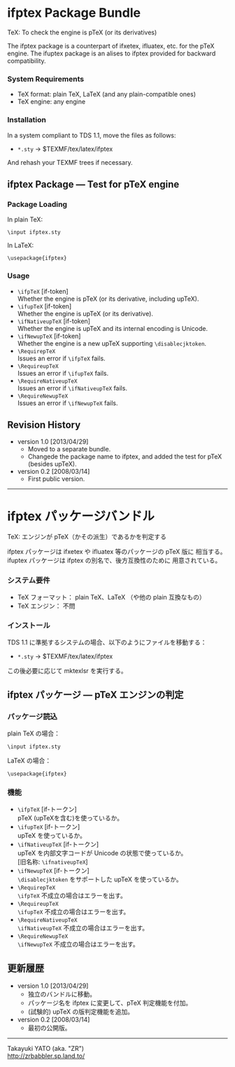 ifptex Package Bundle
=====================

TeX: To check the engine is pTeX (or its derivatives)

The ifptex package is a counterpart of ifxetex, ifluatex, etc. for
the pTeX engine. The ifuptex package is an alises to ifptex provided
for backward compatibility.

### System Requirements

  - TeX format: plain TeX, LaTeX (and any plain-compatible ones)
  - TeX engine: any engine

### Installation

In a system compliant to TDS 1.1, move the files as follows:

  - `*.sty` → $TEXMF/tex/latex/ifptex

And rehash your TEXMF trees if necessary.

ifptex Package ― Test for pTeX engine
--------------------------------------

### Package Loading

In plain TeX:

    \input ifptex.sty

In LaTeX:

    \usepackage{ifptex}

### Usage

  * `\ifpTeX`  [if-token]  
    Whether the engine is pTeX (or its derivative, including upTeX).
  * `\ifupTeX` [if-token]  
    Whether the engine is upTeX (or its derivative).
  * `\ifNativeupTeX` [if-token]  
    Whether the engine is upTeX and its internal encoding is Unicode.
  * `\ifNewupTeX` [if-token]  
    Whether the engine is a new upTeX supporting `\disablecjktoken`.
  * `\RequirepTeX`  
    Issues an error if `\ifpTeX` fails.
  * `\RequireupTeX`  
    Issues an error if `\ifupTeX` fails.
  * `\RequireNativeupTeX`  
    Issues an error if `\ifNativeupTeX` fails.
  * `\RequireNewupTeX`  
    Issues an error if `\ifNewupTeX` fails.

Revision History
----------------

  * version 1.0  [2013/04/29]
      - Moved to a separate bundle.
      - Changede the package name to ifptex, and added the test
        for pTeX (besides upTeX).
  * version 0.2  [2008/03/14]
      - First public version.

----------------------------------------

ifptex パッケージバンドル
=========================

TeX: エンジンが pTeX（かその派生）であるかを判定する

ifptex パッケージは ifxetex や ifluatex 等のパッケージの pTeX 版に
相当する。ifuptex パッケージは ifptex の別名で、後方互換性のために
用意されている。

### システム要件

  - TeX フォーマット： plain TeX、LaTeX （や他の plain 互換なもの）
  - TeX エンジン： 不問

### インストール

TDS 1.1 に準拠するシステムの場合、以下のようにファイルを移動する：

  - `*.sty` → $TEXMF/tex/latex/ifptex

この後必要に応じて mktexlsr を実行する。

ifptex パッケージ ― pTeX エンジンの判定
----------------------------------------

### パッケージ読込

plain TeX の場合：

    \input ifptex.sty

LaTeX の場合：

    \usepackage{ifptex}

### 機能

  * `\ifpTeX`  [if-トークン]  
    pTeX (upTeXを含む)を使っているか。
  * `\ifupTeX` [if-トークン]  
    upTeX を使っているか。
  * `\ifNativeupTeX` [if-トークン]  
    upTeX を内部文字コードが Unicode の状態で使っているか。  
    [旧名称: `\ifnativeupTeX`]
  * `\ifNewupTeX` [if-トークン]  
    `\disablecjktoken` をサポートした upTeX を使っているか。
  * `\RequirepTeX`  
    `\ifpTeX` 不成立の場合はエラーを出す。
  * `\RequireupTeX`  
    `\ifupTeX` 不成立の場合はエラーを出す。
  * `\RequireNativeupTeX`  
    `\ifNativeupTeX` 不成立の場合はエラーを出す。
  * `\RequireNewupTeX`  
    `\ifNewupTeX` 不成立の場合はエラーを出す。

更新履歴
--------

  * version 1.0  [2013/04/29]
      - 独立のバンドルに移動。
      - パッケージ名を ifptex に変更して、pTeX 判定機能を付加。
      - (試験的) upTeX の版判定機能を追加。
  * version 0.2  [2008/03/14]
      - 最初の公開版。

----------------------------------------
Takayuki YATO (aka. "ZR")  
http://zrbabbler.sp.land.to/
